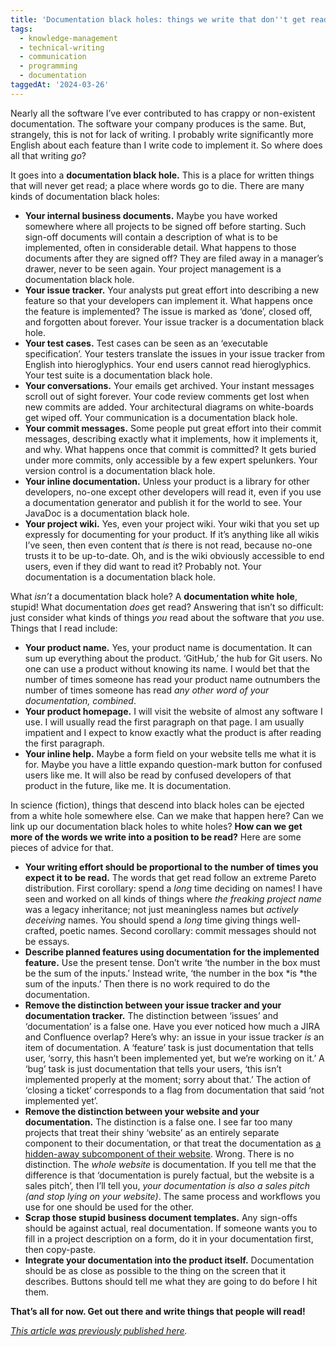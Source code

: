 ```yaml
---
title: 'Documentation black holes: things we write that don''t get read'
tags:
  - knowledge-management
  - technical-writing
  - communication
  - programming
  - documentation
taggedAt: '2024-03-26'
---
```


Nearly all the software I’ve ever contributed to has crappy or non-existent documentation.
The software your company produces is the same.
But, strangely, this is not for lack of writing.
I probably write significantly more English about each feature than I write code to implement it.
So where does all that writing _go_?

It goes into a **documentation black hole.**
This is a place for written things that will never get read;
a place where words go to die.
There are many kinds of documentation black holes:

* **Your internal business documents.**
  Maybe you have worked somewhere where all projects to be signed off before starting.
  Such sign-off documents will contain a description of what is to be implemented,
  often in considerable detail.
  What happens to those documents after they are signed off?
  They are filed away in a manager’s drawer,
  never to be seen again.
  Your project management is a documentation black hole.
* **Your issue tracker.**
  Your analysts put great effort into describing a new feature
  so that your developers can implement it.
  What happens once the feature is implemented?
  The issue is marked as ‘done’, closed off, and forgotten about forever.
  Your issue tracker is a documentation black hole.
* **Your test cases.**
  Test cases can be seen as an ‘executable specification’.
  Your testers translate the issues in your issue tracker
  from English into hieroglyphics.
  Your end users cannot read hieroglyphics.
  Your test suite is a documentation black hole.
* **Your conversations.**
  Your emails get archived.
  Your instant messages scroll out of sight forever.
  Your code review comments get lost when new commits are added.
  Your architectural diagrams on white-boards get wiped off.
  Your communication is a documentation black hole.
* **Your commit messages.**
  Some people put great effort into their commit messages,
  describing exactly what it implements,
  how it implements it, and why.
  What happens once that commit is committed?
  It gets buried under more commits,
  only accessible by a few expert spelunkers.
  Your version control is a documentation black hole.
* **Your inline documentation.**
  Unless your product is a library for other developers,
  no-one except other developers will read it,
  even if you use a documentation generator and publish it for the world to see.
  Your JavaDoc is a documentation black hole.
* **Your project wiki.**
  Yes, even your project wiki.
  Your wiki that you set up expressly for documenting for your product.
  If it’s anything like all wikis I’ve seen,
  then even content that *is* there is not read,
  because no-one trusts it to be up-to-date.
  Oh, and is the wiki obviously accessible to end users,
  even if they did want to read it?
  Probably not.
  Your documentation is a documentation black hole.

What *isn’t* a documentation black hole?
A **documentation white hole**, stupid!
What documentation *does* get read?
Answering that isn’t so difficult:
just consider what kinds of things *you* read
about the software that *you* use.
Things that I read include:

* **Your product name.**
  Yes, your product name is documentation.
  It can sum up everything about the product.
  ‘GitHub,’ the hub for Git users.
  No one can use a product without knowing its name.
  I would bet that the number of times someone has read your product name
  outnumbers the number of times someone has read *any other word of your documentation, combined*.
* **Your product homepage.**
  I will visit the website of almost any software I use.
  I will usually read the first paragraph on that page.
  I am usually impatient and I expect to know exactly what the product is after reading the first paragraph.
* **Your inline help.**
  Maybe a form field on your website tells me what it is for.
  Maybe you have a little expando question-mark button for confused users like me.
  It will also be read by confused developers of that product in the future, like me.
  It is documentation.

In science (fiction),
things that descend into black holes can be ejected from a white hole somewhere else.
Can we make that happen here?
Can we link up our documentation black holes to white holes?
**How can we get more of the words we write into a position to be read?**
Here are some pieces of advice for that.

* **Your writing effort should be proportional to the number of times you expect it to be read.**
  The words that get read follow an extreme Pareto distribution.
  First corollary: spend a *long* time deciding on names!
  I have seen and worked on all kinds of things where
  *the freaking project name* was a legacy inheritance;
  not just meaningless names but *actively deceiving* names.
  You should spend a *long* time giving things well-crafted, poetic names.
  Second corollary: commit messages should not be essays.
* **Describe planned features using documentation for the implemented feature.**
  Use the present tense.
  Don’t write ‘the number in the box must be the sum of the inputs.’
  Instead write, ‘the number in the box *is *the sum of the inputs.’
  Then there is no work required to do the documentation.
* **Remove the distinction between your issue tracker and your documentation tracker.**
  The distinction between ‘issues’ and ‘documentation’ is a false one.
  Have you ever noticed how much a JIRA and Confluence overlap?
  Here’s why: an issue in your issue tracker *is* an item of documentation.
  A ‘feature’ task is just documentation that tells user,
  ‘sorry, this hasn’t been implemented yet, but we’re working on it.’
  A ‘bug’ task is just documentation that tells your users,
  ‘this isn’t implemented properly at the moment; sorry about that.’
  The action of ‘closing a ticket’ corresponds to
  a flag from documentation that said ‘not implemented yet’.
* **Remove the distinction between your website and your documentation.**
  The distinction is a false one.
  I see far too many projects that treat their shiny ‘website’
  as an entirely separate component to their documentation,
  or that treat the documentation as [a hidden-away subcomponent of their website](http://puppetlabs.com/).
  Wrong. There is no distinction.
  The *whole website* is documentation.
  If you tell me that the difference is that
  ‘documentation is purely factual, but the website is a sales pitch’,
  then I’ll tell you,
  *your documentation is also a sales pitch (and stop lying on your website)*.
  The same process and workflows you use for one should be used for the other.
* **Scrap those stupid business document templates.**
  Any sign-offs should be against actual, real documentation.
  If someone wants you to fill in a project description on a form,
  do it in your documentation first, then copy-paste.
* **Integrate your documentation into the product itself.**
  Documentation should be as close as possible to the thing on the screen that it describes.
  Buttons should tell me what they are going to do before I hit them.

**That’s all for now. Get out there and write things that people will read!**

_[This article was previously published here](https://medium.com/@MrJamesFisher/documentation-black-holes-facd0c3b9ed7)._
